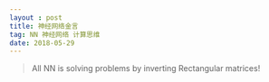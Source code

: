 ```yaml
---
layout : post
title: 神经网络金言
tag: NN 神经网络 计算思维
date: 2018-05-29
---
```




> All NN is solving problems by inverting Rectangular matrices! 
